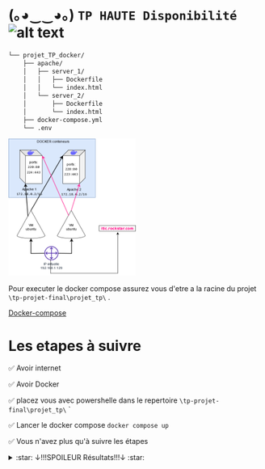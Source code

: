 
# (｡◕‿‿◕｡) ```TP HAUTE Disponibilité``` <img src="https://images-wixmp-ed30a86b8c4ca887773594c2.wixmp.com/f/4e803fb5-d22d-4b01-8f5e-054041544a26/d2yw9ll-6b1e490c-c880-44bb-ba3b-7c77d34899b7.png?token=eyJ0eXAiOiJKV1QiLCJhbGciOiJIUzI1NiJ9.eyJzdWIiOiJ1cm46YXBwOjdlMGQxODg5ODIyNjQzNzNhNWYwZDQxNWVhMGQyNmUwIiwiaXNzIjoidXJuOmFwcDo3ZTBkMTg4OTgyMjY0MzczYTVmMGQ0MTVlYTBkMjZlMCIsIm9iaiI6W1t7InBhdGgiOiJcL2ZcLzRlODAzZmI1LWQyMmQtNGIwMS04ZjVlLTA1NDA0MTU0NGEyNlwvZDJ5dzlsbC02YjFlNDkwYy1jODgwLTQ0YmItYmEzYi03Yzc3ZDM0ODk5YjcucG5nIn1dXSwiYXVkIjpbInVybjpzZXJ2aWNlOmZpbGUuZG93bmxvYWQiXX0.UYJQmnU7Vy-zPUhySWX1TDCBjNJl-sPxVqfUw-j7Uq0" alt="alt text" width="90" height="whatever">


  [//]: # (<img src="https://user-images.githubusercontent.com/45585937/52410651-fa95b900-2b13-11e9-970e-eff9afd83b23.png" alt="alt text" width="400" height="whatever">)



```arboraissance
└── projet_TP_docker/
    ├── apache/
    │   ├── server_1/
    │   │   ├── Dockerfile
    │   │   └── index.html
    │   └── server_2/
    │       ├── Dockerfile
    │       └── index.html
    ├── docker-compose.yml
    └── .env
```
    
<img src="c.media_pour_md\archi.png" width="50%" height="50%" /></details> 


Pour executer le docker compose assurez vous d'etre a la racine du projet ```\tp-projet-final\projet_tp\``` . 

 [Docker-compose](https://docs.docker.com/compose/)

# Les etapes à suivre 


  :white_check_mark: Avoir internet

  :white_check_mark: Avoir Docker

  :white_check_mark: placez vous avec powershelle dans le repertoire ```\tp-projet-final\projet_tp\``` `

  :white_check_mark: Lancer le docker compose ```docker compose up``` 

  :white_check_mark: Vous n'avez plus qu'à suivre les étapes



  <details><summary>:star: ↓!!!SPOILEUR Résultats!!!↓ :star:</summary>
<img src="c.media_pour_md\gif.gif" width="whatever" height="whatever" /></details>
